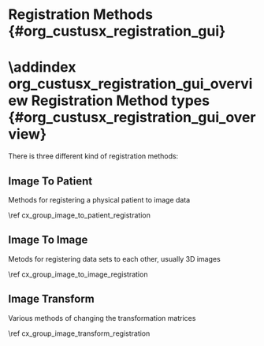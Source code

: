 Registration Methods {#org_custusx_registration_gui}
===========================================================

\addindex org_custusx_registration_gui_overview
Registration Method types {#org_custusx_registration_gui_overview}
===========================================================

There is three different kind of registration methods:

## Image To Patient
Methods for registering a physical patient to image data

\ref cx_group_image_to_patient_registration

## Image To Image
Metods for registering data sets to each other, usually 3D images

\ref cx_group_image_to_image_registration

## Image Transform
Various methods of changing the transformation matrices

\ref cx_group_image_transform_registration
